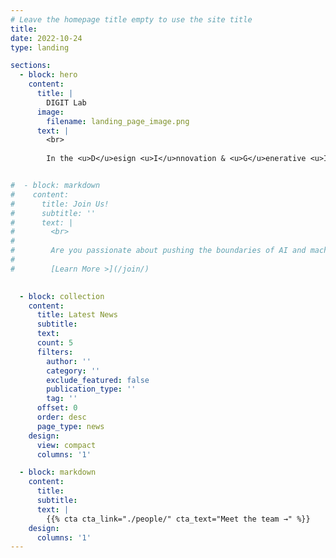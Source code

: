 ```yaml
---
# Leave the homepage title empty to use the site title
title:
date: 2022-10-24
type: landing

sections:
  - block: hero
    content:
      title: |
        DIGIT Lab
      image:
        filename: landing_page_image.png
      text: |
        <br>
        
        In the <u>D</u>esign <u>I</u>nnovation & <u>G</u>enerative <u>I</u>n<u>t</u>elligence (DIGIT) Lab, we study **how AI can design better materials, structures, and machines**. Our research focus extends beyond model performance and efficiency, exploring how AI can fundamentally advance design across four key dimensions: **complexity** (How can AI enable a level of design complexity that is fundamentally inaccessible to existing design methodologies?), **creativity** (How can AI enable or accelerate the discovery of "out-of-the-box" design solutions?), **trustworthiness** (How can we develop AI-driven design methodologies that can be trusted by end-users?), and **insights** (How can AI generate new knowledge that expands human understanding and guides design?). Guided by these fundamental questions, we develop computational methodologies for design ideation, generative design, and design for X ("X" can be manufacturing, sustainability, reliability, and beyond) across diverse engineering domains.


#  - block: markdown
#    content:
#      title: Join Us!
#      subtitle: ''
#      text: |
#        <br>
#        
#        Are you passionate about pushing the boundaries of AI and machine learning for engineering design? At the DIGIT Lab, we are committed to research in this exciting field---and you can be part of it! We have openings for **fully-funded Ph.D. positions** starting Fall 2025, and we’re looking for enthusiastic individuals to join our team! 
#        
#        [Learn More >](/join/)

  
  - block: collection
    content:
      title: Latest News
      subtitle:
      text:
      count: 5
      filters:
        author: ''
        category: ''
        exclude_featured: false
        publication_type: ''
        tag: ''
      offset: 0
      order: desc
      page_type: news
    design:
      view: compact
      columns: '1'

  - block: markdown
    content:
      title:
      subtitle:
      text: |
        {{% cta cta_link="./people/" cta_text="Meet the team →" %}}
    design:
      columns: '1'
---
```

